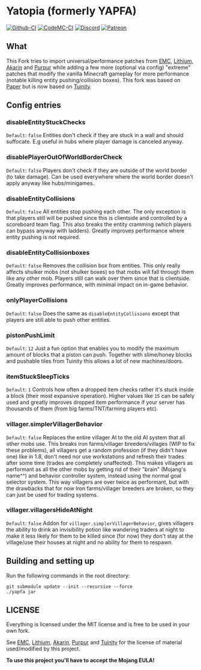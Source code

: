 # Yatopia (formerly YAPFA)
[![Github-CI](https://github.com/tr7zw/Yatopia/workflows/CI/badge.svg)](https://github.com/tr7zw/Yatopia/actions?query=workflow%3ACI) [![CodeMC-CI](https://ci.codemc.io/job/Tr7zw/job/Yatopia/badge/icon?style=plastic)](https://ci.codemc.io/job/Tr7zw/job/YAPFA/)
[![Discord](https://img.shields.io/discord/342814924310970398?color=%237289DA&label=Discord&logo=discord&logoColor=white)](https://discordapp.com/invite/yk4caxM)
[![Patreon](https://img.shields.io/endpoint.svg?url=https%3A%2F%2Fshieldsio-patreon.herokuapp.com%2Ftr7zw%2Fpledges&style=for-the-badge)](https://www.patreon.com/tr7zw)

## What ##

This Fork tries to import universal/performance patches from [EMC](https://github.com/starlis/empirecraft), [Lithium](https://github.com/jellysquid3/lithium-fabric), [Akarin](https://github.com/Akarin-project/Akarin) and [Purpur](https://github.com/pl3xgaming/Purpur) while adding a few more (optional via config) "extreme" patches that modify the vanilla Minecraft gameplay for more performance (notable killing entity pushing/collision boxes). This fork was based on [Paper](https://github.com/PaperMC/Paper) but is now based on [Tuinity](https://github.com/Spottedleaf/Tuinity).

## Config entries

### disableEntityStuckChecks
``Default``: ``false`` Entities don't check if they are stuck in a wall and should suffocate. E.g useful in hubs where player damage is canceled anyway.

### disablePlayerOutOfWorldBorderCheck
``Default``: ``false`` Players don't check if they are outside of the world border (to take damage). Can be used everywhere where the world border doesn't apply anyway like hubs/minigames.

### disableEntityCollisions
``Default``: ``false`` All entities stop pushing each other. The only exception is that players still will be pushed since this is clientside and controlled by a scoreboard team flag. This also breaks the entity cramming (which players can bypass anyway with ladders). Greatly improves performance where entity pushing is not required.

### disableEntityCollisionboxes
``Default``: ``false`` Removes the collision box from entities. This only really affects shulker mobs (not shulker boxes) so that mobs will fall through them like any other mob. Players still can walk over them since that is clientside. Greatly improves performance, with minimal impact on in-game behavior.

### onlyPlayerCollisions
``Default``: ``false`` Does the same as ``disableEntityCollisions`` except that players are still able to push other entities.

### pistonPushLimit
``Default``: ``12`` Just a fun option that enables you to modify the maximum amount of blocks that a piston can push. Together with slime/honey blocks and pushable tiles from Tuinity this allows a lot of new machines/doors.

### itemStuckSleepTicks
``Default``: ``1`` Controls how often a dropped item checks rather it's stuck inside a block (their most expansive operation). Higher values like ``15`` can be safely used and greatly improves dropped item performance if your server has thousands of them (from big farms/TNT/farming players etc).

### villager.simplerVillagerBehavior
``Default``: ``false`` Replaces the entire villager AI to the old AI system that all other mobs use. This breaks iron farms/villager breeders/villages (WIP to fix these problems), all villagers get a random profession (if they didn't have one) like in 1.8, don't need nor use workstations and refresh their trades after some time (trades are completely unaffected). This makes villagers as performant as all the other mobs by getting rid of their "brain" (Mojang's name^^) and behavior controller system, instead using the normal goal selector system. This way villagers are over twice as performant, but with the drawbacks that for now Iron farms/villager breeders are broken, so they can just be used for trading systems.

### villager.villagersHideAtNight
``Default``: ``false`` Addon for ``villager.simplerVillagerBehavior``, gives villagers the ability to drink an invisibility potion like wandering traders at night to make it less likely for them to be killed since (for now) they don't stay at the village/use their houses at night and no ability for them to respawn.

## Building and setting up
Run the following commands in the root directory:

```
git submodule update --init --recursive --force
./yapfa jar
```

## LICENSE

Everything is licensed under the MIT license and is free to be used in your own fork.

See [EMC](https://github.com/starlis/empirecraft), [Lithium](https://github.com/jellysquid3/lithium-fabric), [Akarin](https://github.com/Akarin-project/Akarin), [Purpur](https://github.com/pl3xgaming/Purpur) and [Tuinity](https://github.com/Spottedleaf/Tuinity)
for the license of material used/modified by this project.

**To use this project you'll have to accept the Mojang EULA!**
